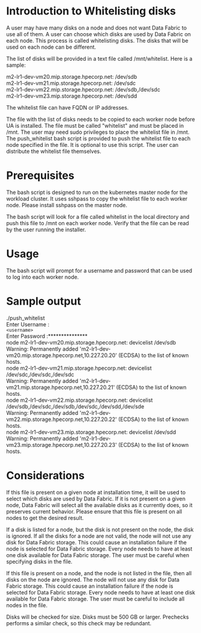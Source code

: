 
# Introduction to Whitelisting disks

A user may have many disks on a node and does not want Data Fabric to use all of them.  A user can choose which disks are used by Data Fabric on each node.  This process is called whitelisting disks.  The disks that will be used on each node can be different. 

The list of disks will be provided in a text file called /mnt/whitelist.  Here is a sample: 

m2-lr1-dev-vm20.mip.storage.hpecorp.net: /dev/sdb  
m2-lr1-dev-vm21.mip.storage.hpecorp.net: /dev/sdc  
m2-lr1-dev-vm22.mip.storage.hpecorp.net: /dev/sdb,/dev/sdc  
m2-lr1-dev-vm23.mip.storage.hpecorp.net: /dev/sdd

The whitelist file can have FQDN or IP addresses.

The file with the list of disks needs to be copied to each worker node before UA is installed.  The file must be called "whitelist" and must be placed in /mnt.  The user may need sudo privileges to place the whitelist file in /mnt.  The push_whitelist bash script is provided to push the whitelist file to each node specified in the file.  It is optional to use this script. The user can distribute the whitelist file themselves.

# Prerequisites

The bash script is designed to run on the kubernetes master node for the workload cluster.  It uses sshpass to copy the whitelist file to each worker node. Please install sshpass on the master node.

The bash script will look for a file called whitelist in the local directory and push this file to /mnt on each worker node.  Verify that the file can be read by the user running the installer.

# Usage

The bash script will prompt for a username and password that can be used to log into each worker node.

# Sample output

./push_whitelist  
Enter Username :   
`<username>`  
Enter Password :***************  
node m2-lr1-dev-vm20.mip.storage.hpecorp.net: devicelist /dev/sdb  
Warning: Permanently added 'm2-lr1-dev-vm20.mip.storage.hpecorp.net,10.227.20.20' (ECDSA) to the list of known hosts.  
node m2-lr1-dev-vm21.mip.storage.hpecorp.net: devicelist /dev/sdc,/dev/sdc,/dev/sdc  
Warning: Permanently added 'm2-lr1-dev-vm21.mip.storage.hpecorp.net,10.227.20.21' (ECDSA) to the list of known hosts.  
node m2-lr1-dev-vm22.mip.storage.hpecorp.net: devicelist /dev/sdb,/dev/sdc,/dev/sdb,/dev/sdc,/dev/sdd,/dev/sde  
Warning: Permanently added 'm2-lr1-dev-vm22.mip.storage.hpecorp.net,10.227.20.22' (ECDSA) to the list of known hosts.  
node m2-lr1-dev-vm23.mip.storage.hpecorp.net: devicelist /dev/sdd  
Warning: Permanently added 'm2-lr1-dev-vm23.mip.storage.hpecorp.net,10.227.20.23' (ECDSA) to the list of known hosts.  

# Considerations

If this file is present on a given node at installation time, it will be used to select which disks are used by Data Fabric.  If it is not present on a given node, Data Fabric will select all the available disks as it currently does, so it preserves current behavior.  Please ensure that this file is present on all nodes to get the desired result. 

If a disk is listed for a node, but the disk is not present on the node, the disk is ignored.  If all the disks for a node are not valid, the node will not use any disk for Data Fabric storage.  This could cause an installation failure if the node is selected for Data Fabric storage.  Every node needs to have at least one disk available for Data Fabric storage.  The user must be careful when specifying disks in the file. 

If this file is present on a node, and the node is not listed in the file, then all disks on the node are ignored.  The node will not use any disk for Data Fabric storage.  This could cause an installation failure if the node is selected for Data Fabric storage.  Every node needs to have at least one disk available for Data Fabric storage.  The user must be careful to include all nodes in the file. 

Disks will be checked for size.  Disks must be 500 GB or larger.  Prechecks performs a similar check, so this check may be redundant.
